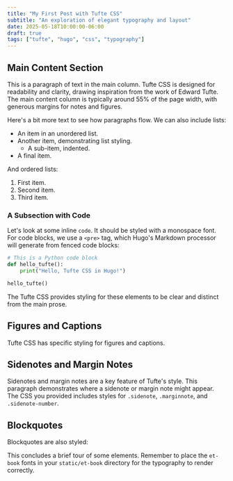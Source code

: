 ```yaml
---
title: "My First Post with Tufte CSS"
subtitle: "An exploration of elegant typography and layout"
date: 2025-05-18T10:00:00-06:00
draft: true
tags: ["tufte", "hugo", "css", "typography"]
---
```



## Main Content Section

This is a paragraph of text in the main column. Tufte CSS is designed for readability and clarity, drawing inspiration from the work of Edward Tufte. The main content column is typically around 55% of the page width, with generous margins for notes and figures.

Here's a bit more text to see how paragraphs flow. We can also include lists:

* An item in an unordered list.
* Another item, demonstrating list styling.
    * A sub-item, indented.
* A final item.

And ordered lists:

1.  First item.
2.  Second item.
3.  Third item.

### A Subsection with Code

Let's look at some inline `code`. It should be styled with a monospace font. For code blocks, we use a `<pre>` tag, which Hugo's Markdown processor will generate from fenced code blocks:

```python
# This is a Python code block
def hello_tufte():
    print("Hello, Tufte CSS in Hugo!")

hello_tufte()
```

The Tufte CSS provides styling for these elements to be clear and distinct from the main prose.

## Figures and Captions

Tufte CSS has specific styling for figures and captions.
## Sidenotes and Margin Notes

Sidenotes and margin notes are a key feature of Tufte's style.
This paragraph demonstrates where a sidenote or margin note might appear. The CSS you provided includes styles for `.sidenote`, `.marginnote`, and `.sidenote-number`.

## Blockquotes

Blockquotes are also styled:


This concludes a brief tour of some elements. Remember to place the `et-book` fonts in your `static/et-book` directory for the typography to render correctly.
